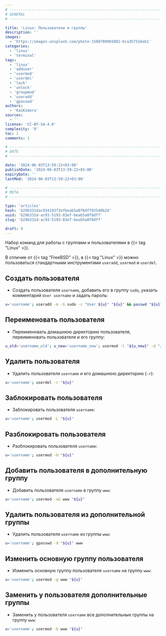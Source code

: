 ```yaml
---
# -------------------------------------------------------------------------------------------------------------------- #
# GENERAL
# -------------------------------------------------------------------------------------------------------------------- #

title: 'Linux: Пользователи и группы'
description: ''
images:
  - 'https://images.unsplash.com/photo-1580780965002-6ca357516eb1'
categories:
  - 'linux'
  - 'terminal'
tags:
  - 'linux'
  - 'adduser'
  - 'usermod'
  - 'userdel'
  - 'lock'
  - 'unlock'
  - 'groupmod'
  - 'useradd'
  - 'gpasswd'
authors:
  - 'KaiKimera'
sources:
  - ''
license: 'CC-BY-SA-4.0'
complexity: '0'
toc: 1
comments: 1

# -------------------------------------------------------------------------------------------------------------------- #
# DATE
# -------------------------------------------------------------------------------------------------------------------- #

date: '2024-06-03T13:59:22+03:00'
publishDate: '2024-06-03T13:59:22+03:00'
expiryDate: ''
lastMod: '2024-06-03T13:59:22+03:00'

# -------------------------------------------------------------------------------------------------------------------- #
# META
# -------------------------------------------------------------------------------------------------------------------- #

type: 'articles'
hash: 'b29b331dac934193f3efbeab5a0f8dff02540b2d'
uuid: 'b29b331d-ac93-5193-83ef-beab5a0f8dff'
slug: 'b29b331d-ac93-5193-83ef-beab5a0f8dff'

draft: 0
---
```


Набор команд для работы с группами и пользователями в {{< tag "Linux" >}}.

<!--more-->

В отличие от {{< tag "FreeBSD" >}}, в {{< tag "Linux" >}} можно пользоваться стандартными инструментами `useradd`, `usermod` и `userdel`.

## Создать пользователя

- Создать пользователя `username`, добавить его в группу `sudo`, указать комментарий `User username` и задать пароль:

```bash
u='username'; useradd -m -G sudo -c "User ${u}" "${u}" && passwd "${u}"
```

## Переименовать пользователя

- Переименовать домашнюю директорию пользователя, переименовать пользователя и его группу:

```bash
u_old='username_old'; u_new='username_new'; usermod -l "${u_new}" -d "/home/${u_new}" -m "${u_old}" && groupmod -n "${u_new}" "${u_old}"
```

## Удалить пользователя

- Удалить пользователя `username` и его домашнюю директорию (`-r`):

```bash
u='username'; userdel -r "${u}"
```

## Заблокировать пользователя

- Заблокировать пользователя `username`:

```bash
u='username'; usermod -L "${u}"
```

## Разблокировать пользователя

- Разблокировать пользователя `username`:

```bash
u='username'; usermod -U "${u}"
```

## Добавить пользователя в дополнительную группу

- Добавить пользователя `username` в группу `www`:

```bash
u='username'; usermod -aG www "${u}"
```

## Удалить пользователя из дополнительной группы

- Удалить пользователя `username` из группы `www`:

```bash
u='username'; gpasswd -d "${u}" www
```

## Изменить основную группу пользователя

- Изменить основную группу пользователя `username` на группу `www`:

```bash
u='username'; usermod -g www "${u}"
```

## Заменить у пользователя дополнительные группы

- Заменить у пользователя `username` все дополнительные группы на группу `www`:

```bash
u='username'; usermod -G www "${u}"
```
